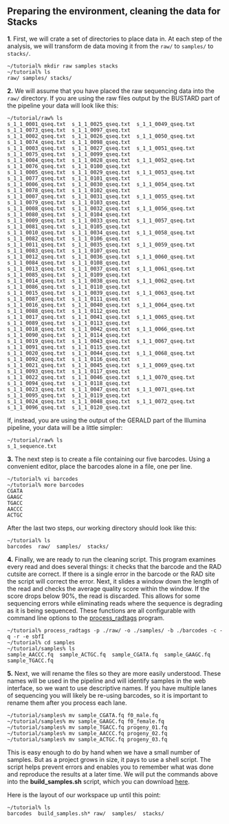 ## Preparing the environment, cleaning the data for Stacks

**1**. First, we will crate a set of directories to place data in. At each step of the analysis, we will transform de data moving it from the `raw/` to `samples/` to `stacks/`.
 
    ~/tutorial% mkdir raw samples stacks 
    ~/tutorial% ls 
    raw/ samples/ stacks/

**2.** We will assume that you have placed the raw sequencing data into the `raw/` directory. If you are using the raw files output by the BUSTARD part of the pipeline your data will look like this:

    ~/tutorial/raw% ls
	s_1_1_0001_qseq.txt  s_1_1_0025_qseq.txt  s_1_1_0049_qseq.txt  s_1_1_0073_qseq.txt  s_1_1_0097_qseq.txt
	s_1_1_0002_qseq.txt  s_1_1_0026_qseq.txt  s_1_1_0050_qseq.txt  s_1_1_0074_qseq.txt  s_1_1_0098_qseq.txt
	s_1_1_0003_qseq.txt  s_1_1_0027_qseq.txt  s_1_1_0051_qseq.txt  s_1_1_0075_qseq.txt  s_1_1_0099_qseq.txt
	s_1_1_0004_qseq.txt  s_1_1_0028_qseq.txt  s_1_1_0052_qseq.txt  s_1_1_0076_qseq.txt  s_1_1_0100_qseq.txt
	s_1_1_0005_qseq.txt  s_1_1_0029_qseq.txt  s_1_1_0053_qseq.txt  s_1_1_0077_qseq.txt  s_1_1_0101_qseq.txt
	s_1_1_0006_qseq.txt  s_1_1_0030_qseq.txt  s_1_1_0054_qseq.txt  s_1_1_0078_qseq.txt  s_1_1_0102_qseq.txt
	s_1_1_0007_qseq.txt  s_1_1_0031_qseq.txt  s_1_1_0055_qseq.txt  s_1_1_0079_qseq.txt  s_1_1_0103_qseq.txt
	s_1_1_0008_qseq.txt  s_1_1_0032_qseq.txt  s_1_1_0056_qseq.txt  s_1_1_0080_qseq.txt  s_1_1_0104_qseq.txt
	s_1_1_0009_qseq.txt  s_1_1_0033_qseq.txt  s_1_1_0057_qseq.txt  s_1_1_0081_qseq.txt  s_1_1_0105_qseq.txt
	s_1_1_0010_qseq.txt  s_1_1_0034_qseq.txt  s_1_1_0058_qseq.txt  s_1_1_0082_qseq.txt  s_1_1_0106_qseq.txt
	s_1_1_0011_qseq.txt  s_1_1_0035_qseq.txt  s_1_1_0059_qseq.txt  s_1_1_0083_qseq.txt  s_1_1_0107_qseq.txt
	s_1_1_0012_qseq.txt  s_1_1_0036_qseq.txt  s_1_1_0060_qseq.txt  s_1_1_0084_qseq.txt  s_1_1_0108_qseq.txt
	s_1_1_0013_qseq.txt  s_1_1_0037_qseq.txt  s_1_1_0061_qseq.txt  s_1_1_0085_qseq.txt  s_1_1_0109_qseq.txt
	s_1_1_0014_qseq.txt  s_1_1_0038_qseq.txt  s_1_1_0062_qseq.txt  s_1_1_0086_qseq.txt  s_1_1_0110_qseq.txt
	s_1_1_0015_qseq.txt  s_1_1_0039_qseq.txt  s_1_1_0063_qseq.txt  s_1_1_0087_qseq.txt  s_1_1_0111_qseq.txt
	s_1_1_0016_qseq.txt  s_1_1_0040_qseq.txt  s_1_1_0064_qseq.txt  s_1_1_0088_qseq.txt  s_1_1_0112_qseq.txt
	s_1_1_0017_qseq.txt  s_1_1_0041_qseq.txt  s_1_1_0065_qseq.txt  s_1_1_0089_qseq.txt  s_1_1_0113_qseq.txt
	s_1_1_0018_qseq.txt  s_1_1_0042_qseq.txt  s_1_1_0066_qseq.txt  s_1_1_0090_qseq.txt  s_1_1_0114_qseq.txt
	s_1_1_0019_qseq.txt  s_1_1_0043_qseq.txt  s_1_1_0067_qseq.txt  s_1_1_0091_qseq.txt  s_1_1_0115_qseq.txt
	s_1_1_0020_qseq.txt  s_1_1_0044_qseq.txt  s_1_1_0068_qseq.txt  s_1_1_0092_qseq.txt  s_1_1_0116_qseq.txt
	s_1_1_0021_qseq.txt  s_1_1_0045_qseq.txt  s_1_1_0069_qseq.txt  s_1_1_0093_qseq.txt  s_1_1_0117_qseq.txt
	s_1_1_0022_qseq.txt  s_1_1_0046_qseq.txt  s_1_1_0070_qseq.txt  s_1_1_0094_qseq.txt  s_1_1_0118_qseq.txt
	s_1_1_0023_qseq.txt  s_1_1_0047_qseq.txt  s_1_1_0071_qseq.txt  s_1_1_0095_qseq.txt  s_1_1_0119_qseq.txt
	s_1_1_0024_qseq.txt  s_1_1_0048_qseq.txt  s_1_1_0072_qseq.txt  s_1_1_0096_qseq.txt  s_1_1_0120_qseq.txt                     

If, instead, you are using the output of the GERALD part of the Illumina pipeline, your data will be a little simpler:

    ~/tutorial/raw% ls
    s_1_sequence.txt

**3.** The next step is to create a file containing our five barcodes. Using a convenient editor, place the barcodes alone in a file, one per line.

    ~/tutorial% vi barcodes
    ~/tutorial% more barcodes 
	CGATA
	GAAGC
	TGACC
	AACCC
	ACTGC

After the last two steps, our working directory should look like this:

    ~/tutorial% ls
    barcodes  raw/  samples/  stacks/

**4.** Finally, we are ready to run the cleaning script. This program examines every read and does several things: it checks that the barcode and the RAD cutsite are correct. If there is a single error in the barcode or the RAD site the script will correct the error. Next, it slides a window down the length of the read and checks the average quality score within the window. If the score drops below 90%, the read is discarded. This allows for some sequencing errors while eliminating reads where the sequence is degrading as it is being sequenced. These functions are all configurable with command line options to the [process_radtags](http://http://catchenlab.life.illinois.edu/stacks/comp/process_radtags.php) program.

    ~/tutorial% process_radtags -p ./raw/ -o ./samples/ -b ./barcodes -c -q -r -e sbfI
    ~/tutorial% cd samples
	~/tutorial/samples% ls
	sample_AACCC.fq  sample_ACTGC.fq  sample_CGATA.fq  sample_GAAGC.fq  sample_TGACC.fq

**5.** Next, we will rename the files so they are more easily understood. These names will be used in the pipeline and will identify samples in the web interface, so we want to use descriptive names. If you have multiple lanes of sequencing you will likely be re-using barcodes, so it is important to rename them after you process each lane.

    ~/tutorial/samples% mv sample_CGATA.fq f0_male.fq
	~/tutorial/samples% mv sample_GAAGC.fq f0_female.fq
	~/tutorial/samples% mv sample_TGACC.fq progeny_01.fq
	~/tutorial/samples% mv sample_AACCC.fq progeny_02.fq
	~/tutorial/samples% mv sample_ACTGC.fq progeny_03.fq

This is easy enough to do by hand when we have a small number of samples. But as a project grows in size, it pays to use a shell script. The script helps prevent errors and enables you to remember what was done and reproduce the results at a later time. We will put the commands above into the **build_samples.sh** script, which you can download [here](http://http://catchenlab.life.illinois.edu/stacks/tutorial/build_samples.sh.txt).

Here is the layout of our workspace up until this point:

    ~/tutorial% ls
    barcodes  build_samples.sh* raw/  samples/  stacks/
